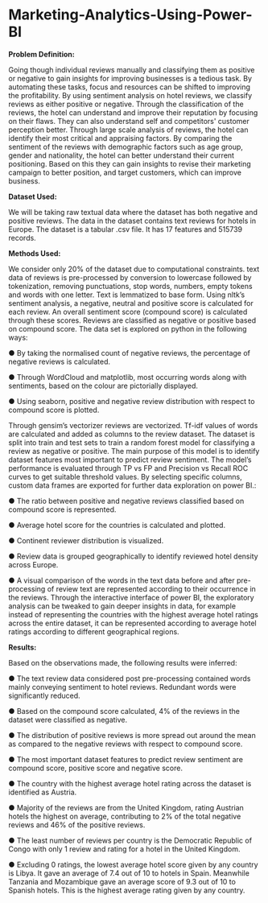 # Marketing-Analytics-Using-Power-BI

**Problem Definition:**

Going though individual reviews manually and classifying them as positive or negative to gain insights for improving businesses is a tedious task. By automating these tasks, focus and resources can be shifted to improving the profitability. By using sentiment analysis on hotel reviews, we classify reviews as either positive or negative. Through the classification of the reviews, the hotel can understand and improve their reputation by focusing on their flaws. They can also understand self and competitors' customer perception better. Through large scale analysis of reviews, the hotel can identify their most critical and appraising factors. By comparing the sentiment of the reviews with demographic factors such as age group, gender and nationality, the hotel can better understand their current positioning. Based on this they can gain insights to revise their marketing campaign to better position, and target customers, which can improve business.

**Dataset Used:**

We will be taking raw textual data where the dataset has both negative and positive reviews. The data in the dataset contains text reviews for hotels in Europe. The dataset is a tabular .csv file. It has 17 features and 515739 records. 

**Methods Used:**

We consider only 20% of the dataset due to computational constraints. text data of reviews is pre-processed by conversion to lowercase followed by tokenization, removing punctuations, stop words, numbers, empty tokens and words with one letter. Text is lemmatized to base form. Using nltk’s sentiment analysis, a negative, neutral and positive score is calculated for each review. An overall sentiment score (compound score) is calculated through these scores. Reviews are classified as negative or positive based on compound score. The data set is explored on python in the following ways:

●	By taking the normalised count of negative reviews, the percentage of negative reviews is calculated.

●	Through WordCloud and matplotlib, most occurring words along with sentiments, based on the colour are pictorially displayed. 

●	Using seaborn, positive and negative review distribution with respect to compound score is plotted. 

Through gensim’s vectorizer reviews are vectorized. Tf-idf values of words are calculated and added as columns to the review dataset. The dataset is split into train and test sets to train a random forest model for classifying a review as negative or positive. The main purpose of this model is to identify dataset features most important to predict review sentiment. The model’s performance is evaluated through TP vs FP and Precision vs Recall ROC curves to get suitable threshold values. By selecting specific columns, custom data frames are exported for further data exploration on power BI.:

●	The ratio between positive and negative reviews classified based on compound score is represented.

●	Average hotel score for the countries is calculated and plotted.

●	Continent reviewer distribution is visualized.

●	Review data is grouped geographically to identify reviewed hotel density across Europe.

●	A visual comparison of the words in the text data before and after pre-processing of review text are represented according to their occurrence in the reviews.
Through the interactive interface of power BI, the exploratory analysis can be tweaked to gain deeper insights in data, for example instead of representing the countries with the highest average hotel ratings across the entire dataset, it can be represented according to average hotel ratings according to different geographical regions.

**Results:**

Based on the observations made, the following results were inferred:

●	The text review data considered post pre-processing contained words mainly conveying sentiment to hotel reviews. Redundant words were significantly reduced.

●	Based on the compound score calculated, 4% of the reviews in the dataset were classified as negative.

●	The distribution of positive reviews is more spread out around the mean as compared to the negative reviews with respect to compound score.

●	The most important dataset features to predict review sentiment are compound score, positive score and negative score.

●	The country with the highest average hotel rating across the dataset is identified as Austria. 

●	Majority of the reviews are from the United Kingdom, rating Austrian hotels the highest on average, contributing to 2% of the total negative reviews and 46% of the positive reviews.

●	The least number of reviews per country is the Democratic Republic of Congo with only 1 review and rating for a hotel in the United Kingdom.

●	Excluding 0 ratings, the lowest average hotel score given by any country is Libya. It gave an average of 7.4 out of 10 to hotels in Spain. Meanwhile Tanzania and Mozambique gave an average score of 9.3 out of 10 to Spanish hotels. This is the highest average rating given by any country.
